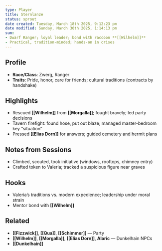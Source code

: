 ```yaml
---
type: Player
title: Sternlanze
status: sprout
date created: Tuesday, March 18th 2025, 9:12:23 pm
date modified: Sunday, March 30th 2025, 1:14:13 pm
sum:
- Dwarf Ranger; loyal leader; bond with raccoon **[[Wilhelm]]**
- Practical, tradition-minded; hands-on in crises
---
```


## Profile
- **Race/Class**: Zwerg, Ranger
- **Traits**: Pride, honor, care for friends; cultural traditions (contracts by handshake)

## Highlights
- Rescued **[[Wilhelm]]** from **[[Morgalla]]**; fought bravely; led party decisions
- Tavern firefight: found hose, put out blaze; managed master-bedroom key “situation”
- Pressed **[[Elias Dorn]]** for answers; guided cemetery and hermit plans

## Notes from Sessions
- Climbed, scouted, took initiative (windows, rooftops, chimney entry)
- Crafted token to Valeria; tracked a suspicious figure near graves

## Hooks
- Valeria’s traditions vs. modern expedience; leadership under moral strain
- Mentor bond with **[[Wilhelm]]**

## Related
- **[[Fizzwick]]**, **[[Qua]]**, **[[Schimmer]]** — Party
- **[[Wilhelm]]**, **[[Morgalla]]**, **[[Elias Dorn]]**, **Alaric** — Dunkelhain NPCs
- **[[Dunkelhain]]**
